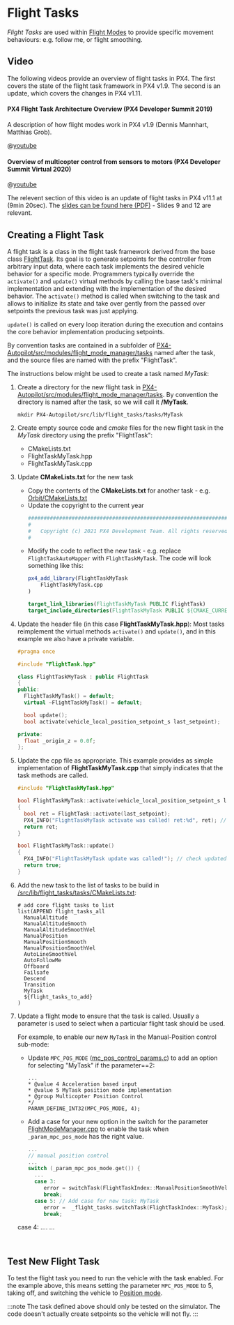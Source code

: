 # Flight Tasks

*Flight Tasks* are used within [Flight Modes](../concept/flight_modes.md) to provide specific movement behaviours: e.g. follow me, or flight smoothing.

## Video

The following videos provide an overview of flight tasks in PX4.
The first covers the state of the flight task framework in PX4 v1.9.
The second is an update, which covers the changes in PX4 v1.11.

#### PX4 Flight Task Architecture Overview (PX4 Developer Summit 2019)

A description of how flight modes work in PX4 v1.9 (Dennis Mannhart, Matthias Grob).

@[youtube](https://youtu.be/-dkQG8YLffc) <!-- datestamp:video:youtube:20190704:PX4 Flight Task Architecture Overview — PX4 Developer Summit 2019 -->

#### Overview of multicopter control from sensors to motors (PX4 Developer Summit Virtual 2020)

@[youtube](https://youtu.be/orvng_11ngQ?t=560) <!-- datestamp:video:youtube:20200720:Overview of multicopter control from sensors to motors — PX4 Developer Summit Virtual 2020 From 9min20sec - Section on flight tasks-->

The relevent section of this video is an update of flight tasks in PX4 v11.1 at (9min 20sec).
The [slides can be found here (PDF)](https://static.sched.com/hosted_files/px4developersummitvirtual2020/1b/PX4%20Developer%20Summit%202020%20-%20Overview%20of%20multicopter%20control%20from%20sensors%20to%20motors.pdf) - Slides 9 and 12 are relevant.

## Creating a Flight Task

A flight task is a class in the flight task framework derived from the base class [FlightTask](https://github.com/PX4/PX4-Autopilot/blob/master/src/modules/flight_mode_manager/tasks/FlightTask/FlightTask.hpp). Its goal is to generate setpoints for the controller from arbitrary input data, where each task implements the desired vehicle behavior for a specific mode.
Programmers typically override the `activate()` and `update()` virtual methods by calling the base task's minimal implementation and extending with the implementation of the desired behavior.
The `activate()` method is called when switching to the task and allows to initialize its state and take over gently from the passed over setpoints the previous task was just applying.

`update()` is called on every loop iteration during the execution and contains the core behavior implementation producing setpoints.

By convention tasks are contained in a subfolder of [PX4-Autopilot/src/modules/flight_mode_manager/tasks](https://github.com/PX4/PX4-Autopilot/tree/master/src/modules/flight_mode_manager/tasks) named after the task, and the source files are named with the prefix "FlightTask".

The instructions below might be used to create a task named *MyTask*:

1. Create a directory for the new flight task in [PX4-Autopilot/src/modules/flight_mode_manager/tasks](https://github.com/PX4/PX4-Autopilot/tree/master/src/modules/flight_mode_manager/tasks).
   By convention the directory is named after the task, so we will call it **/MyTask**.
   ```
   mkdir PX4-Autopilot/src/lib/flight_tasks/tasks/MyTask
   ```
2. Create empty source code and *cmake* files for the new flight task in the *MyTask* directory using the prefix "FlightTask":
   - CMakeLists.txt
   - FlightTaskMyTask.hpp
   - FlightTaskMyTask.cpp
3. Update **CMakeLists.txt** for the new task
   - Copy the contents of the **CMakeLists.txt** for another task - e.g. [Orbit/CMakeLists.txt](https://github.com/PX4/PX4-Autopilot/blob/master/src/modules/flight_mode_manager/tasks/Orbit/CMakeLists.txt)
   - Update the copyright to the current year
     ```cmake   
     ############################################################################
     #
     #   Copyright (c) 2021 PX4 Development Team. All rights reserved.
     #
     ```
   - Modify the code to reflect the new task - e.g. replace `FlightTaskAutoMapper` with `FlightTaskMyTask`.
     The code will look something like this:
     ```cmake 
     px4_add_library(FlightTaskMyTask
         FlightTaskMyTask.cpp
     )

     target_link_libraries(FlightTaskMyTask PUBLIC FlightTask)
     target_include_directories(FlightTaskMyTask PUBLIC ${CMAKE_CURRENT_SOURCE_DIR})
     ```

4. Update the header file (in this case **FlightTaskMyTask.hpp**):
   Most tasks reimplement the virtual methods `activate()` and `update()`, and in this example we also have a private variable.
   ```cpp
   #pragma once

   #include "FlightTask.hpp"

   class FlightTaskMyTask : public FlightTask
   {
   public:
     FlightTaskMyTask() = default;
     virtual ~FlightTaskMyTask() = default;

     bool update();
     bool activate(vehicle_local_position_setpoint_s last_setpoint);

   private:
     float _origin_z = 0.0f;
   };
   ```
4. Update the cpp file as appropriate.
   This example provides as simple implementation of **FlightTaskMyTask.cpp** that simply indicates that the task methods are called.
   ```cpp
   #include "FlightTaskMyTask.hpp"

   bool FlightTaskMyTask::activate(vehicle_local_position_setpoint_s last_setpoint)
   {
     bool ret = FlightTask::activate(last_setpoint);
     PX4_INFO("FlightTaskMyTask activate was called! ret:%d", ret); // check if engaged this mode.
     return ret;
   }

   bool FlightTaskMyTask::update()
   {
     PX4_INFO("FlightTaskMyTask update was called!"); // check updated.
     return true;
   }
   ```
5. Add the new task to the list of tasks to be build in [/src/lib/flight_tasks/tasks/CMakeLists.txt](https://github.com/PX4/PX4-Autopilot/blob/master/src/lib/flight_tasks/tasks/CMakeLists.txt):  
   ```
   # add core flight tasks to list
   list(APPEND flight_tasks_all
     ManualAltitude
     ManualAltitudeSmooth
     ManualAltitudeSmoothVel
     ManualPosition
     ManualPositionSmooth
     ManualPositionSmoothVel
     AutoLineSmoothVel
     AutoFollowMe
     Offboard
     Failsafe
     Descend
     Transition
     MyTask
     ${flight_tasks_to_add}
   )
   ```
6. Update a flight mode to ensure that the task is called. 
   Usually a parameter is used to select when a particular flight task should be used.
   
   For example, to enable our new `MyTask` in the Manual-Position control sub-mode:
   - Update `MPC_POS_MODE` ([mc_pos_control_params.c](https://github.com/PX4/PX4-Autopilot/blob/master/src/modules/mc_pos_control/mc_pos_control_params.c)) to add an option for selecting "MyTask" if the parameter==2:
     ```
     ...
     * @value 4 Acceleration based input
     * @value 5 MyTask position mode implementation
     * @group Multicopter Position Control
     */
     PARAM_DEFINE_INT32(MPC_POS_MODE, 4);
     ``` 
   - Add a case for your new option in the switch for the parameter [FlightModeManager.cpp](https://github.com/PX4/PX4-Autopilot/blob/master/src/modules/flight_mode_manager/FlightModeManager.cpp#L266-L285) to enable the task when `_param_mpc_pos_mode` has the right value.
     ```cpp
     ...
     // manual position control
     ...
     switch (_param_mpc_pos_mode.get()) {
       ...
       case 3:
          error = switchTask(FlightTaskIndex::ManualPositionSmoothVel);
          break;
       case 5: // Add case for new task: MyTask
          error =  _flight_tasks.switchTask(FlightTaskIndex::MyTask);
          break;
	case 4:
	....
     ...
     ```
  

##  Test New Flight Task

To test the flight task you need to run the vehicle with the task enabled.
For the example above, this means setting the parameter `MPC_POS_MODE` to 5, taking off, and switching the vehicle to [Position mode](../flight_modes/position_mc.md).

:::note
The task defined above should only be tested on the simulator. The code doesn't actually create setpoints so the vehicle will not fly.
:::
